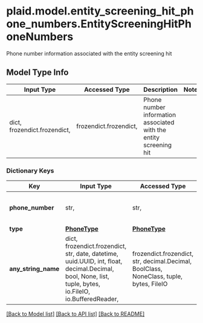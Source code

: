 # plaid.model.entity_screening_hit_phone_numbers.EntityScreeningHitPhoneNumbers

Phone number information associated with the entity screening hit

## Model Type Info
Input Type | Accessed Type | Description | Notes
------------ | ------------- | ------------- | -------------
dict, frozendict.frozendict,  | frozendict.frozendict,  | Phone number information associated with the entity screening hit | 

### Dictionary Keys
Key | Input Type | Accessed Type | Description | Notes
------------ | ------------- | ------------- | ------------- | -------------
**phone_number** | str,  | str,  | A phone number in E.164 format. | 
**type** | [**PhoneType**](PhoneType.md) | [**PhoneType**](PhoneType.md) |  | 
**any_string_name** | dict, frozendict.frozendict, str, date, datetime, uuid.UUID, int, float, decimal.Decimal, bool, None, list, tuple, bytes, io.FileIO, io.BufferedReader,  | frozendict.frozendict, str, decimal.Decimal, BoolClass, NoneClass, tuple, bytes, FileIO | any string name can be used but the value must be the correct type | [optional]

[[Back to Model list]](../../README.md#documentation-for-models) [[Back to API list]](../../README.md#documentation-for-api-endpoints) [[Back to README]](../../README.md)

